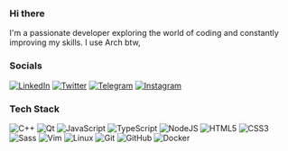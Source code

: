 ### Hi there
I'm a passionate developer exploring the world of coding and constantly improving my skills.
I use Arch btw,

### Socials
[![LinkedIn](https://img.shields.io/badge/LinkedIn-%230077B5.svg?style=flat&logo=linkedin&logoColor=white)](https://linkedin.com/in/mehusseinio) [![Twitter](https://img.shields.io/badge/Twitter-%231DA1F2.svg?style=flat&logo=twitter&logoColor=white)](https://twitter.com/mehusseinio) [![Telegram](https://img.shields.io/badge/Telegram-%230077B5.svg?style=flat&logo=telegram&logoColor=white)](https://t.me/h2stuff) [![Instagram](https://img.shields.io/badge/Instagram-%23E4405F.svg?style=flat&logo=instagram&logoColor=white)](https://instagram.com/herrhusen)  



### Tech Stack
![C++](https://img.shields.io/badge/c++-%2300599C.svg?style=flat&logo=c%2B%2B&logoColor=white) ![Qt](https://img.shields.io/badge/Qt-%23841F27.svg?style=flat&logo=qt&logoColor=white) ![JavaScript](https://img.shields.io/badge/javascript-%23323330.svg?style=flat&logo=javascript&logoColor=%23F7DF1E) ![TypeScript](https://img.shields.io/badge/typescript-%23007ACC.svg?style=flat&logo=typescript&logoColor=white) ![NodeJS](https://img.shields.io/badge/node.js-6DA55F?style=flat&logo=node.js&logoColor=white) ![HTML5](https://img.shields.io/badge/html5-%23E34F26.svg?style=flat&logo=html5&logoColor=white) ![CSS3](https://img.shields.io/badge/css3-%231572B6.svg?style=flat&logo=css3&logoColor=white) ![Sass](https://img.shields.io/badge/Sass-%23CC6699.svg?style=flat&logo=sass&logoColor=white) ![Vim](https://img.shields.io/badge/Vim-%23019733.svg?style=flat&logo=vim&logoColor=white) ![Linux](https://img.shields.io/badge/Linux-%23FCC624.svg?style=flat&logo=linux&logoColor=black) ![Git](https://img.shields.io/badge/git-%23F05033.svg?style=flat&logo=git&logoColor=white) ![GitHub](https://img.shields.io/badge/github-%23121011.svg?style=flat&logo=github&logoColor=white) ![Docker](https://img.shields.io/badge/docker-%230db7ed.svg?style=flat&logo=docker&logoColor=white)

